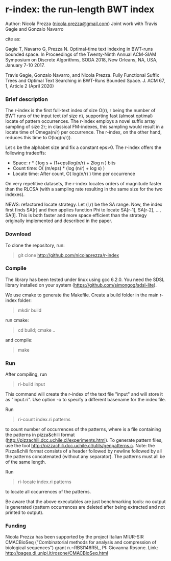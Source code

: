 r-index: the run-length BWT index
===============
Author: Nicola Prezza (nicola.prezza@gmail.com)
Joint work with Travis Gagie and Gonzalo Navarro

cite as:

Gagie T, Navarro G, Prezza N. Optimal-time text indexing in BWT-runs bounded space. In Proceedings of the Twenty-Ninth Annual ACM-SIAM Symposium on Discrete Algorithms, SODA 2018, New Orleans, NA, USA, January 7-10 2017.

Travis Gagie, Gonzalo Navarro, and Nicola Prezza. Fully Functional Suffix Trees and Optimal Text Searching in BWT-Runs Bounded Space. J. ACM 67, 1, Article 2 (April 2020)

### Brief description

The r-index is the first full-text index of size O(r), r being the number of BWT runs of the input text (of size n), supporting fast (almost optimal) locate of pattern occurrences. The r-index employs a novel suffix array sampling of size 2r; in classical FM-indexes, this sampling would result in a locate time of Omega(n/r) per occurrence. The r-index, on the other hand, reduces this time to O(log(n/r)).

Let s be the alphabet size and fix a constant eps>0. The r-index offers the following tradeoffs:

- Space: r * ( log s + (1+eps)log(n/r) + 2log n ) bits
- Count time: O( (m/eps) * (log (n/r) + log s) )
- Locate time: After count, O( log(n/r) ) time per occurrence 

On very repetitive datasets, the r-index locates orders of magnitude faster than the RLCSA (with a sampling rate resulting in the same size for the two indexes).

NEWS: refactored locate strategy. Let (l,r) be the SA range. Now, the index first finds SA[r] and then applies function Phi to locate SA[r-1], SA[r-2], ..., SA[l]. This is both faster and more space efficient than the strategy originally implemented and described in the paper.

### Download

To clone the repository, run:

> git clone http://github.com/nicolaprezza/r-index

### Compile

The library has been tested under linux using gcc 6.2.0. You need the SDSL library installed on your system (https://github.com/simongog/sdsl-lite).

We use cmake to generate the Makefile. Create a build folder in the main r-index folder:

> mkdir build

run cmake:

> cd build; cmake ..

and compile:

> make

### Run

After compiling, run 

>  ri-build input

This command will create the r-index of the text file "input" and will store it as "input.ri". Use option -o to specify a different basename for the index file. 

Run

> ri-count index.ri patterns

to count number of occurrences of the patterns, where <patterns> is a file containing the patterns in pizza&chili format (http://pizzachili.dcc.uchile.cl/experiments.html). To generate pattern files, use the tool http://pizzachili.dcc.uchile.cl/utils/genpatterns.c. Note: the Pizza&chili format consists of a header followed by newline followed by all the patterns concatenated (without any separator). The patterns must all be of the same length.

Run

> ri-locate index.ri patterns

to locate all occurrences of the patterns.

Be aware that the above executables are just benchmarking tools: no output is generated (pattern occurrences are deleted after being extracted and not printed to output).

### Funding

Nicola Prezza has been supported by the project Italian MIUR-SIR CMACBioSeq ("Combinatorial methods for analysis and compression of biological sequences") grant n.~RBSI146R5L, PI: Giovanna Rosone. Link: http://pages.di.unipi.it/rosone/CMACBioSeq.html
